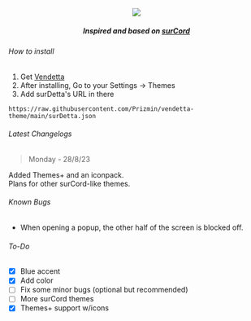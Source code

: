 <p align="center"><img src="https://media.discordapp.net/attachments/1109731302372032613/1145228776435888209/Frame_1.png?width=512&height=331"/></p>
<h5 align="center">Inspired and based on <a href="https://betterdiscord.app/theme/surCord">surCord</a></h5>
<h6>How to install</h6>

1. Get [Vendetta](https://vendetta.vercel.app/)
2. After installing, Go to your Settings -> Themes
3. Add surDetta's URL in there
```
https://raw.githubusercontent.com/Prizmin/vendetta-theme/main/surDetta.json
```
<h6>Latest Changelogs</h6>

> Monday - 28/8/23<br>

Added Themes+ and an iconpack.<br>
Plans for other surCord-like themes.

<h6>Known Bugs</h6>

- When opening a popup, the other half of the screen is blocked off.

<h6>To-Do</h6>

- [X] Blue accent
- [X] Add color
- [ ] Fix some minor bugs (optional but recommended)
- [ ] More surCord themes
- [X] Themes+ support w/icons
